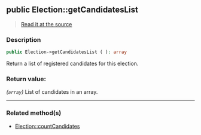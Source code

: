 ## public Election::getCandidatesList

> [Read it at the source](https://github.com/julien-boudry/Condorcet/blob/master/src/ElectionProcess/CandidatesProcess.php#L46)

### Description    

```php
public Election->getCandidatesList ( ): array
```

Return a list of registered candidates for this election.
    

### Return value:   

*(`array`)* List of candidates in an array.


---------------------------------------

### Related method(s)      

* [Election::countCandidates](/Docs/ApiReferences/Election%20Class/public%20Election--countCandidates.md)    
